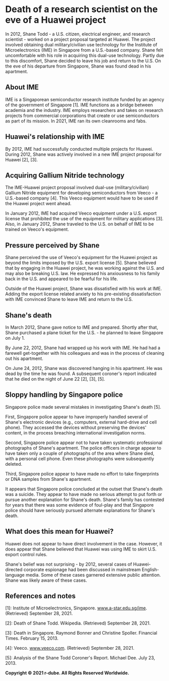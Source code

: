 # Death of a research scientist on the eve of a Huawei project
In 2012, Shane Todd - a U.S. citizen, electrical engineer, and research scientist - worked on a project proposal targeted at Huawei. 
The project involved obtaining dual military/civilian use technology for the Institute of Microelectronics (IME) in Singapore from a U.S.-based company.
Shane felt uncomfortable with his role in acquiring this dual-use technology.
Partly due to this discomfort, Shane decided to leave his job and return to the U.S.
On the eve of his departure from Singapore, Shane was found dead in his apartment.

## About IME
IME is a Singaporean semiconductor research institute funded by an agency of the government of Singapore \[1\].
IME functions as a bridge between academia and the industry.
IME employs researchers and takes on research projects from commercial corporations that create or use semiconductors as part of its mission.
In 2021, IME ran its own cleanrooms and fabs.

## Huawei's relationship with IME
By 2012, IME had successfully conducted multiple projects for Huawei.
During 2012, Shane was actively involved in a new IME project proposal for Huawei \[2\], \[3\].

## Acquiring Gallium Nitride technology
The IME-Huawei project proposal involved dual-use (military/civilian) Gallium Nitride equipment for developing semiconductors from Veeco - a U.S.-based company \[4\].
This Veeco equipment would have to be used if the Huawei project went ahead.

In January 2012, IME had acquired Veeco equipment under a U.S. export license that prohibited the use of the equipment for military applications \[3\].
Also, in January 2012, Shane traveled to the U.S. on behalf of IME to be trained on Veeco's equipment.

## Pressure perceived by Shane
Shane perceived the use of Veeco's equipment for the Huawei project as beyond the limits imposed by the U.S. export license \[5\].
Shane believed that by engaging in the Huawei project, he was working against the U.S. and may also be breaking U.S. law.
He expressed his anxiousness to his family back in the U.S. and appeared to be fearful for his life.

Outside of the Huawei project, Shane was dissatisfied with his work at IME.
Adding the export license related anxiety to his pre-existing dissatisfaction with IME convinced Shane to leave IME and return to the U.S.

## Shane's death
In March 2012, Shane gave notice to IME and prepared.
Shortly after that, Shane purchased a plane ticket for the U.S. - he planned to leave Singapore on July 1.

By June 22, 2012, Shane had wrapped up his work with IME.
He had had a farewell get-together with his colleagues and was in the process of cleaning out his apartment.

On June 24, 2012, Shane was discovered hanging in his apartment.
He was dead by the time he was found.
A subsequent coroner's report indicated that he died on the night of June 22 \[2\], \[3\], \[5\].

## Sloppy handling by Singapore police
Singapore police made several mistakes in investigating Shane's death \[5\]. 

First, Singapore police appear to have improperly handled several of Shane's electronic devices (e.g., computers, external hard-drive and cell phone). 
They accessed the devices without preserving the devices' content, in the process breaching international investigation norms.

Second, Singapore police appear not to have taken systematic professional photographs of Shane's apartment.
The police officers in charge appear to have taken only a couple of photographs of the area where Shane died, with a personal cell phone.
Even these photographs were subsequently deleted.

Third, Singapore police appear to have made no effort to take fingerprints or DNA samples from Shane's apartment.

It appears that Singapore police concluded at the outset that Shane's death was a suicide.
They appear to have made no serious attempt to put forth or pursue another explanation for Shane's death.
Shane's family has contested for years that there was some evidence of foul-play and that Singapore police should have seriously pursued alternate explanations for Shane's death.

## What does this mean for Huawei?
Huawei does not appear to have direct involvement in the case.
However, it does appear that Shane believed that Huawei was using IME to skirt U.S. export control rules.

Shane's belief was not surprising - by 2012, several cases of Huawei-directed corporate espionage had been discussed in mainstream English-language media.
Some of these cases garnered extensive public attention.
Shane was likely aware of these cases.

## References and notes
\[1\]: Institute of Microelectronics, Singapore. www.a-star.edu.sg/ime. (Retrieved) September 28, 2021.

\[2\]: Death of Shane Todd. Wikipedia. (Retrieved) September 28, 2021.

\[3\]: Death in Singapore. Raymond Bonner and Christine Spoller. Financial Times. February 15, 2013.

\[4\]: Veeco. www.veeco.com. (Retrieved) September 28, 2021.

\[5\]: Analysis of the Shane Todd Coroner's Report. Michael Dee. July 23, 2013.


**Copyright © 2021 r-dube. All Rights Reserved Worldwide.**